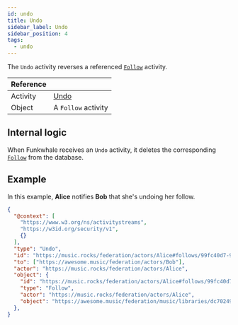 ```yaml
---
id: undo
title: Undo
sidebar_label: Undo
sidebar_position: 4
tags:
  - undo
---
```


The `Undo` activity reverses a referenced [`Follow`](follow.md) activity.

| Reference |                                                                    |
| --------- | ------------------------------------------------------------------ |
| Activity  | [Undo](https://www.w3.org/TR/activitypub/#undo-activity-inbox) |
| Object    | A `Follow` activity                               |

## Internal logic

When Funkwhale receives an `Undo` activity, it deletes the corresponding [`Follow`](follow.md) from the database.

## Example

In this example, **Alice** notifies **Bob** that she's undoing her follow.

```json
{
  "@context": [
    "https://www.w3.org/ns/activitystreams",
    "https://w3id.org/security/v1",
    {}
  ],
  "type": "Undo",
  "id": "https://music.rocks/federation/actors/Alice#follows/99fc40d7-9bc8-4c4a-add1-f637339e1ded/accept",
  "to": ["https://awesome.music/federation/actors/Bob"],
  "actor": "https://music.rocks/federation/actors/Alice",
  "object": {
    "id": "https://music.rocks/federation/actors/Alice#follows/99fc40d7-9bc8-4c4a-add1-f637339e1ded",
    "type": "Follow",
    "actor": "https://music.rocks/federation/actors/Alice",
    "object": "https://awesome.music/federation/music/libraries/dc702491-f6ce-441b-9da0-cecbed08bcc6",
  },
}
```
